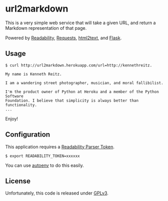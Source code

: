 # url2markdown

This is a very simple web service that will take a given URL, and return
a Markdown representation of that page.

Powered by [Readability](http://readability.com/), [Requests](http://python-guide.org/), [html2text](http://www.aaronsw.com/2002/html2text/), and [Flask](http://flask.pocoo.org/).

## Usage


    $ curl http://url2markdown.herokuapp.com/url=http://kennethreitz.

    My name is Kenneth Reitz.

    I am a wandering street photographer, musician, and moral fallibilist.

    I'm the product owner of Python at Heroku and a member of the Python Software
    Foundation. I believe that simplicity is always better than functionality.
    ...

Enjoy!

## Configuration

This application requires a [Readability Parser Token](http://www.readability.com/developers/api/parser).

    $ export READABILITY_TOKEN=xxxxxx

You can use [autoenv](https://github.com/kennethreitz/autoenv) to do this easily.

## License

Unfortunately, this code is released under [GPLv3](http://www.gnu.org/copyleft/gpl.html).